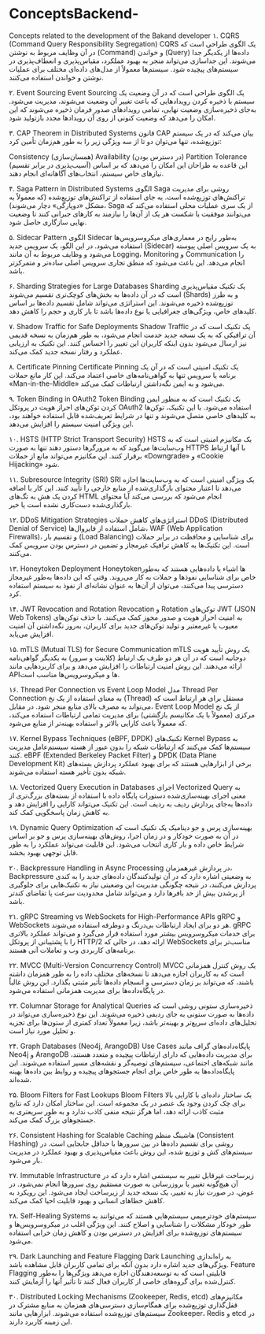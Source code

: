 # ConceptsBackend-
Concepts related to the development of the Bakand developer
۱. CQRS (Command Query Responsibility Segregation)
CQRS یک الگوی طراحی است که در آن وظایف مربوط به نوشتن (Command) و خواندن (Query) داده‌ها از یکدیگر جدا می‌شوند. این جداسازی می‌تواند منجر به بهبود عملکرد، مقیاس‌پذیری و انعطاف‌پذیری در سیستم‌های پیچیده شود. سیستم‌ها معمولاً از مدل‌های داده‌ای مختلف برای عملیات نوشتن و خواندن استفاده می‌کنند.

۲. Event Sourcing
Event Sourcing یک الگوی طراحی است که در آن وضعیت یک سیستم با ذخیره کردن رویدادهایی که باعث تغییر آن وضعیت می‌شوند، مدیریت می‌شود. به‌جای ذخیره‌سازی وضعیت نهایی، تمامی رویدادهای صدور فرمان ذخیره می‌شوند که این امکان را می‌دهد که وضعیت کنونی از روی آن رویدادها مجدد بازتولید شود.

۳. CAP Theorem in Distributed Systems
قانون CAP بیان می‌کند که در یک سیستم توزیع‌شده، تنها می‌توان دو تا از سه ویژگی زیر را به طور هم‌زمان تأمین کرد:

Consistency (همسان‌سازی)
Availability (در دسترس بودن)
Partition Tolerance (آسیب‌پذیری در برابر تقسیم)
این قاعده به طراحان این امکان را می‌دهد که بر اساس نیازهای خاص سیستم، انتخاب‌های آگاهانه‌ای انجام دهند.

۴. Saga Pattern in Distributed Systems
الگوی Saga روشی برای مدیریت تراکنش‌های توزیع‌شده است. به جای استفاده از تراکنش‌های توزیع‌شده (که معمولاً به مشکل «دوپارگی» دچار می‌شوند)، Saga از یک سری عملیات محلی استفاده می‌کند که می‌توانند موفقیت یا شکست هر یک از آن‌ها را نیازمند به کارهای جبرانی کنند تا وضعیت نهایی سازگاری حاصل شود.

۵. Sidecar Pattern
الگوی Sidecar به‌طور رایج در معماری‌های میکروسرویس‌ها استفاده می‌شود. در این الگو، یک سرویس جدید (Sidecar) به یک سرویس اصلی پیوسته می‌شود و وظایف مربوط به آن مانند Logging، Monitoring و Communication را انجام می‌دهد. این باعث می‌شود که منطق تجاری سرویس اصلی ساده‌تر و متمرکزتر باشد.

۶. Sharding Strategies for Large Databases
Sharding یک تکنیک مقیاس‌پذیری است که در آن داده‌ها به بخش‌های کوچک‌تری تقسیم می‌شوند (Shards) و به طرز توزیع‌شده ذخیره می‌شوند. این استراتژی می‌تواند شامل تقسیم داده‌ها بر اساس کلیدهای خاص، ویژگی‌های جغرافیایی یا نوع داده‌ها باشد تا بار کاری و حجم را کاهش دهد.

۷. Shadow Traffic for Safe Deployments
Shadow Traffic یک تکنیک است که در آن ترافیکی که به یک نسخه جدید خدمت انجام می‌شود، به طور هم‌زمان به نسخه قدیمی نیز ارسال می‌شود بدون اینکه کاربران این تغییر را احساس کنند. این تکنیک به ارزیابی عملکرد و رفتار نسخه جدید کمک می‌کند.

۸. Certificate Pinning
Certificate Pinning یک تکنیک امنیتی است که در آن یک برنامه یا سرویس تنها به گواهی‌نامه‌های خاصی اعتماد می‌کند. این کار مانع حملات «Man-in-the-Middle» می‌شود و به ایمن نگه‌داشتن ارتباطات کمک می‌کند.

۹. Token Binding in OAuth2
Token Binding یک تکنیک است که به منظور ایمن کردن توکن‌های احراز هویت در پروتکل OAuth2 استفاده می‌شود. با این تکنیک، توکن‌ها به کلیدهای خاصی متصل می‌شوند و تنها در شرایط تعریف‌شده قابل استفاده خواهند بود، این ویژگی امنیت سیستم را افزایش می‌دهد.

۱۰. HSTS (HTTP Strict Transport Security)
HSTS یک مکانیزم امنیتی است که به وب‌سایت‌ها می‌گوید که به مرورگرها دستور دهند تنها به صورت HTTPS با آنها ارتباط برقرار کنند. این مکانیزم می‌تواند مانع از حملات «Downgrade» و «Cookie Hijacking» شود.

۱۱. Subresource Integrity (SRI)
SRI یک ویژگی امنیتی است که به وب‌سایت‌ها اجازه می‌دهد تا اعتبار محتوای بارگذاری‌شده از منابع خارجی را تأیید کنند. این کار با اضافه کردن یک هش به تگ‌های HTML انجام می‌شود که بررسی می‌کند آیا محتوای بارگذاری‌شده دست‌کاری نشده است یا خیر.

۱۲. DDoS Mitigation Strategies
استراتژی‌های کاهش حملات DDoS (Distributed Denial of Service) شامل استفاده از فایروال‌ها، WAF (Web Application Firewalls)، و تقسیم بار (Load Balancing) برای شناسایی و محافظت در برابر حملات است. این تکنیک‌ها به کاهش ترافیک غیرمجاز و تضمین در دسترس بودن سرویس کمک می‌کنند.

۱۳. Honeytoken Deployment
Honeytoken‌ها اشیاء یا داده‌هایی هستند که به‌طور خاص برای شناسایی نفوذها و حملات به کار می‌روند. وقتی که این داده‌ها به‌طور غیرمجاز دسترسی پیدا می‌کنند، می‌توان از آن‌ها به عنوان نشانه‌ای از نفوذ به سیستم استفاده کرد.

۱۴. JWT Revocation and Rotation
Revocation و Rotation توکن‌های JWT (JSON Web Tokens) به امنیت احراز هویت و صدور مجوز کمک می‌کنند. با حذف توکن‌های معیوب یا غیرمعتبر و تولید توکن‌های جدید برای کاربران، به‌روز نگه‌داشتن آن امنیت افزایش می‌یابد.

۱۵. mTLS (Mutual TLS) for Secure Communication
mTLS یک روش تأیید هویت دوجانبه است که در آن هر دو طرف یک ارتباط (کلاینت و سرور) به یکدیگر گواهی‌نامه ارائه می‌دهند. این روش امنیت ارتباطات را افزایش می‌دهد و برای کاربردهایی مانند APIها و میکروسرویس‌ها مناسب است.

۱۶. Thread Per Connection vs Event Loop Model
مدل Thread Per Connection به معنای استفاده از یک نخ (Thread) مستقل برای هر ارتباط است که می‌تواند به مصرف بالای منابع منجر شود. در مقابل، Event Loop Model از یک نخ مرکزی (معمولاً با یک مکانیسم بازگشتی) برای مدیریت تمامی ارتباطات استفاده می‌کند، که معمولاً باعث کارایی بالاتر و استفاده بهینه‌تر از منابع می‌شود.

۱۷. Kernel Bypass Techniques (eBPF, DPDK)
تکنیک‌های Kernel Bypass به سیستم‌ها کمک می‌کنند که ارتباطات شبکه را بدون عبور از هسته سیستم‌عامل مدیریت کنند. eBPF (Extended Berkeley Packet Filter) و DPDK (Data Plane Development Kit) برخی از ابزارهایی هستند که برای بهبود عملکرد پردازش بسته‌های شبکه بدون تأخیر هسته استفاده می‌شوند.

۱۸. Vectorized Query Execution in Databases
اجرای Vectorized Query به معنی اجرای بهینه‌سازی‌شده دستورات پایگاه داده با استفاده از بسته‌های بزرگ‌تری از داده‌ها به‌جای پردازش ردیف به ردیف است. این تکنیک می‌تواند کارایی را افزایش دهد و به کاهش زمان پاسخگویی کمک کند.

۱۹. Dynamic Query Optimization
بهینه‌سازی پرس و جو دینامیک یک تکنیک است که در آن به صورت خودکار و در زمان اجرا، روش‌های بهینه‌سازی پرس و جو بر اساس شرایط خاص داده و بار کاری انتخاب می‌شود. این قابلیت می‌تواند عملکرد را به طور قابل توجهی بهبود بخشد.

۲۰. Backpressure Handling in Async Processing
در پردازش غیرهمزمان، Backpressure به وضعیتی اشاره دارد که در آن تولیدکنندگان داده‌های جدید را به کندی پردازش می‌کنند، در نتیجه چگونگی مدیریت این وضعیتی نیاز به تکنیک‌هایی برای جلوگیری از پرشدن بیش از حد بافرها دارد و می‌تواند شامل محدودیت سرعت یا تقاضای کندتر باشد.

۲۱. gRPC Streaming vs WebSockets for High-Performance APIs
gRPC و WebSockets هر دو برای ایجاد ارتباطات بی‌درنگ و دوطرفه استفاده می‌شوند. gRPC برای خدمات میکروسرویس بیشتر مورد استفاده قرار می‌گیرد و می‌تواند عملکرد بالاتری را با پشتیبانی از پروتکل HTTP/2 ارائه دهد، در حالی که WebSockets مناسب‌تر برای برنامه‌های کاربردی وب و تعاملات آنی هستند.

۲۲. MVCC (Multi-Version Concurrency Control)
MVCC یک روش کنترل همزمانی است که به کاربران اجازه می‌دهد تا نسخه‌های مختلف داده را به طور همزمان داشته باشند، که می‌تواند بر زمان دسترسی و انسجام داده‌ها تأثیر مثبتی بگذارد. این روش غالباً در پایگاه‌داده‌ها برای مدیریت همزمانی استفاده می‌شود.

۲۳. Columnar Storage for Analytical Queries
ذخیره‌سازی ستونی روشی است که داده‌ها به صورت ستونی به جای ردیفی ذخیره می‌شوند. این نوع ذخیره‌سازی می‌تواند در تحلیل‌های داده‌ای سریع‌تر و بهینه‌تر باشد، زیرا معمولاً تعداد کمتری از ستون‌ها برای تجزیه و تحلیل مورد نیاز است.

۲۴. Graph Databases (Neo4j, ArangoDB) Use Cases
پایگاه‌داده‌های گراف مانند Neo4j و ArangoDB برای مدیریت داده‌هایی که دارای ارتباطات پیچیده و متعدد هستند، مانند شبکه‌های اجتماعی، سیستم‌های توصیه‌گر و نقشه‌های مسیر استفاده می‌شوند. این پایگاه‌داده‌ها به طور خاص برای انجام جستجوهای پیچیده و روابط بین داده‌ها بهینه شده‌اند.

۲۵. Bloom Filters for Fast Lookups
Bloom Filters یک ساختار داده‌ای با کارایی بالا برای چک کردن وجود یک عنصر در یک مجموعه است. این ساختار امکان دارد که نتایج مثبت کاذب ارائه دهد، اما هرگز نتیجه منفی کاذب ندارد و به طور سریعتری به جستجوهای بزرگ کمک می‌کند.

۲۶. Consistent Hashing for Scalable Caching
هاشینگ منظم (Consistent Hashing) روشی برای تقسیم داده‌ها در بین سرورها با حداقل جابجایی است. در سیستم‌های کش و توزیع شده، این روش باعث مقیاس‌پذیری و بهبود عملکرد در مدیریت بار می‌شود.

۲۷. Immutable Infrastructure
زیرساخت غیرقابل تغییر به سیستمی اشاره دارد که در آن هیچ‌گونه تغییر یا بروزرسانی به صورت مستقیم روی سرورها انجام نمی‌شود. در عوض، در صورت نیاز به تغییر، یک نسخه جدید از زیرساخت ایجاد می‌شود. این رویکرد به کاهش خطاهای انسانی و بهبود قابلیت احیا کمک می‌کند.

۲۸. Self-Healing Systems
سیستم‌های خودترمیمی سیستم‌هایی هستند که می‌توانند به طور خودکار مشکلات را شناسایی و اصلاح کنند. این ویژگی اغلب در میکروسرویس‌ها و سیستم‌های توزیع‌شده برای افزایش در دسترس بودن و کاهش زمان خرابی استفاده می‌شود.

۲۹. Dark Launching and Feature Flagging
Dark Launching به راه‌اندازی ویژگی‌های جدید اشاره دارد بدون آنکه برای تمامی کاربران قابل مشاهده باشد. Feature Flagging قابلیتی است که به توسعه‌دهندگان اجازه می‌دهد ویژگی‌ها را به‌طور کنترل‌شده برای گروه‌های خاصی از کاربران فعال کنند تا تأثیر آنها را آزمایش کنند.

۳۰. Distributed Locking Mechanisms (Zookeeper, Redis, etcd)
مکانیزم‌های قفل‌گذاری توزیع‌شده برای همگام‌سازی دسترسی‌های همزمان به منابع مشترک در سیستم‌های توزیع‌شده استفاده می‌شوند. ابزارهایی مانند Zookeeper، Redis و etcd در این زمینه کاربرد دارند.

